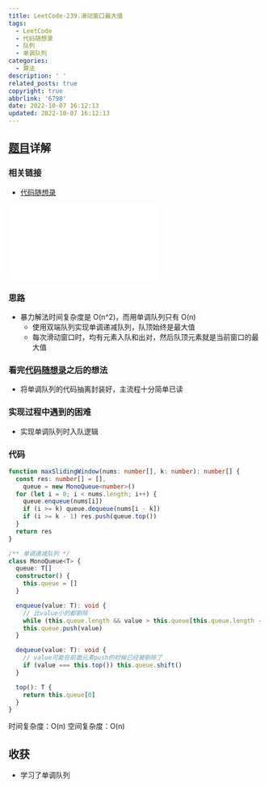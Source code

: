 ```yaml
---
title: LeetCode-239.滑动窗口最大值
tags:
  - LeetCode
  - 代码随想录
  - 队列
  - 单调队列
categories:
  - 算法
description: ' '
related_posts: true
copyright: true
abbrlink: '6798'
date: 2022-10-07 16:12:13
updated: 2022-10-07 16:12:13
---
```


## [题目](https://leetcode.cn/problems/sliding-window-maximum/)详解

### 相关链接

- [代码随想录](https://programmercarl.com/0239.滑动窗口最大值.html)

<iframe class="iframe_video" src="//player.bilibili.com/player.html?aid=729559279&bvid=BV1XS4y1p7qj&cid=806301877&page=1" scrolling="no" border="0" frameborder="no" framespacing="0" allowfullscreen="true"> </iframe>

### 思路

- 暴力解法时间复杂度是 O(n^2)，而用单调队列只有 O(n)
  - 使用双端队列实现单调递减队列，队顶始终是最大值
  - 每次滑动窗口时，均有元素入队和出对，然后队顶元素就是当前窗口的最大值

### 看完[代码随想录](https://programmercarl.com/0239.滑动窗口最大值.html)之后的想法

- 将单调队列的代码抽离封装好，主流程十分简单已读

### 实现过程中遇到的困难

- 实现单调队列时入队逻辑

### 代码

```ts TypeScript
function maxSlidingWindow(nums: number[], k: number): number[] {
  const res: number[] = [],
    queue = new MonoQueue<number>()
  for (let i = 0; i < nums.length; i++) {
    queue.enqueue(nums[i])
    if (i >= k) queue.dequeue(nums[i - k])
    if (i >= k - 1) res.push(queue.top())
  }
  return res
}

/** 单调递减队列 */
class MonoQueue<T> {
  queue: T[]
  constructor() {
    this.queue = []
  }

  enqueue(value: T): void {
    // 比value小的都剔除
    while (this.queue.length && value > this.queue[this.queue.length - 1]) this.queue.pop()
    this.queue.push(value)
  }

  dequeue(value: T): void {
    // value可能在前面元素push的时候已经被剔除了
    if (value === this.top()) this.queue.shift()
  }

  top(): T {
    return this.queue[0]
  }
}
```

时间复杂度：O(n)
空间复杂度：O(n)

## 收获

- 学习了单调队列

